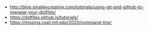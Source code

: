 * http://blog.smalleycreative.com/tutorials/using-git-and-github-to-manage-your-dotfiles/
* https://dotfiles.github.io/tutorials/
* https://missing.csail.mit.edu/2020/command-line/
